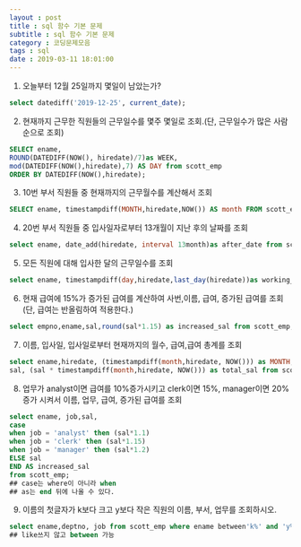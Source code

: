 ```yaml
---
layout : post
title : sql 함수 기본 문제
subtitle : sql 함수 기본 문제
category : 코딩문제모음
tags : sql
date : 2019-03-11 18:01:00
---
```


1. 오늘부터 12월 25일까지 몇일이 남았는가?

``` sql
select datediff('2019-12-25', current_date);
```

2. 현재까지 근무한 직원들의 근무일수를 몇주 몇일로 조회.(단, 근무일수가 많은 사람 순으로 조회)

``` sql
SELECT ename,
ROUND(DATEDIFF(NOW(), hiredate)/7)as WEEK,
mod(DATEDIFF(NOW(),hiredate),7) AS DAY from scott_emp
ORDER BY DATEDIFF(NOW(),hiredate);
```
3. 10번 부서 직원들 중 현재까지의 근무월수를 계산해서 조회
``` sql
SELECT ename, timestampdiff(MONTH,hiredate,NOW()) AS month FROM scott_emp WHERE deptno= '10';
```

4. 20번 부서 직원들 중 입사일자로부터 13개월이 지난 후의 날짜를 조회
``` sql
select ename, date_add(hiredate, interval 13month)as after_date from scott_emp where deptno= 20
```
5. 모든 직원에 대해 입사한 달의 근무일수를 조회
``` sql
select ename, timestampdiff(day,hiredate,last_day(hiredate))as working_days from scott_emp
```

6. 현재 급여에 15%가 증가된 급여를 계산하여 사번,이름, 급여, 증가된 급여를 조회(단, 급여는 반올림하여 적용한다.)
``` sql
select empno,ename,sal,round(sal*1.15) as increased_sal from scott_emp;
```

7. 이름, 입사일, 입사일로부터 현재까지의 월수, 급여,급여 총계를 조회
``` sql
select ename,hiredate, (timestampdiff(month,hiredate, NOW())) as MONTH,
sal, (sal * timestampdiff(month,hiredate, NOW())) as total_sal from scott_emp;
```
8. 업무가 analyst이면 급여를 10%증가시키고 clerk이면 15%, manager이면 20%증가 시켜서 이름, 업무, 급여, 증가된 급여를 조회
``` sql
select ename, job,sal,
case
when job = 'analyst' then (sal*1.1)
when job = 'clerk' then (sal*1.15)
when job = 'manager' then (sal*1.2)
ELSE sal
END AS increased_sal
from scott_emp;
## case는 where이 아니라 when
## as는 end 뒤에 나올 수 있다.
```
9. 이름의 첫글자가 k보다 크고 y보다 작은 직원의 이름, 부서, 업무를 조회하시오.
``` sql
select ename,deptno, job from scott_emp where ename between'k%' and 'y%'
## like쓰지 않고 between 가능
``` 
